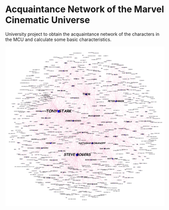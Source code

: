 # Acquaintance Network of the Marvel Cinematic Universe
University project to obtain the acquaintance network of the characters in the MCU and calculate some basic characteristics.

![Acquaintance network](https://github.com/dbenc/mcu_network/blob/master/filtered.png?raw=true)
